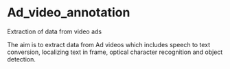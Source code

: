 # Ad_video_annotation
Extraction of data from video ads

The aim is to extract data from Ad videos which includes speech to text conversion, localizing text in frame, optical character recognition and object detection.
